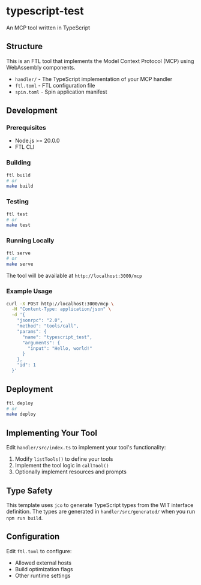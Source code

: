 # typescript-test

An MCP tool written in TypeScript

## Structure

This is an FTL tool that implements the Model Context Protocol (MCP) using WebAssembly components.

- `handler/` - The TypeScript implementation of your MCP handler
- `ftl.toml` - FTL configuration file
- `spin.toml` - Spin application manifest

## Development

### Prerequisites

- Node.js >= 20.0.0
- FTL CLI

### Building

```bash
ftl build
# or
make build
```

### Testing

```bash
ftl test
# or
make test
```

### Running Locally

```bash
ftl serve
# or
make serve
```

The tool will be available at `http://localhost:3000/mcp`

### Example Usage

```bash
curl -X POST http://localhost:3000/mcp \
  -H "Content-Type: application/json" \
  -d '{
    "jsonrpc": "2.0",
    "method": "tools/call",
    "params": {
      "name": "typescript_test",
      "arguments": {
        "input": "Hello, world!"
      }
    },
    "id": 1
  }'
```

## Deployment

```bash
ftl deploy
# or
make deploy
```

## Implementing Your Tool

Edit `handler/src/index.ts` to implement your tool's functionality:

1. Modify `listTools()` to define your tools
2. Implement the tool logic in `callTool()`
3. Optionally implement resources and prompts

## Type Safety

This template uses `jco` to generate TypeScript types from the WIT interface definition. The types are generated in `handler/src/generated/` when you run `npm run build`.

## Configuration

Edit `ftl.toml` to configure:
- Allowed external hosts
- Build optimization flags
- Other runtime settings